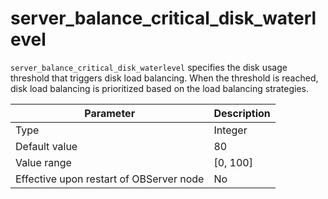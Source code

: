 # server_balance_critical_disk_waterlevel

`server_balance_critical_disk_waterlevel` specifies the disk usage threshold that triggers disk load balancing. When the threshold is reached, disk load balancing is prioritized based on the load balancing strategies.

| **Parameter** | **Description** |
|------------------|------------|
| Type | Integer |
| Default value | 80 |
| Value range | \[0, 100\] |
| Effective upon restart of OBServer node | No |